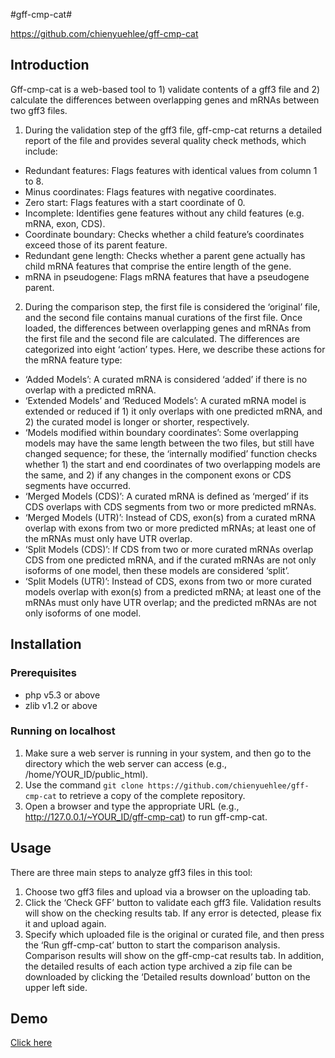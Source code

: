 #gff-cmp-cat#

https://github.com/chienyuehlee/gff-cmp-cat

## Introduction ##

Gff-cmp-cat is a web-based tool to 1) validate contents of a gff3 file and 2) calculate the differences between overlapping genes and mRNAs between two gff3 files.

1) During the validation step of the gff3 file, gff-cmp-cat returns a detailed report of the file and provides several quality check methods, which include:

- Redundant features: Flags features with identical values from column 1 to 8.
- Minus coordinates: Flags features with negative coordinates. 
- Zero start: Flags features with a start coordinate of 0.
- Incomplete: Identifies gene features without any child features (e.g. mRNA, exon, CDS). 
- Coordinate boundary: Checks whether a child feature’s coordinates exceed those of its parent feature.
- Redundant gene length: Checks whether a parent gene actually has child mRNA features that comprise the entire length of the gene. 
- mRNA in pseudogene: Flags mRNA features that have a pseudogene parent.


2) During the comparison step, the first file is considered the ‘original’ file, and the second file contains manual curations of the first file. Once loaded, the differences between overlapping genes and mRNAs from the first file and the second file are calculated. The differences are categorized into eight ‘action’ types. Here, we describe these actions for the mRNA feature type:

- ‘Added Models’:  A curated mRNA is considered ‘added’ if there is no overlap with a predicted mRNA.
- ‘Extended Models’ and ‘Reduced Models’: A curated mRNA model is extended or reduced if 1) it only overlaps with one predicted mRNA, and 2) the curated model is longer or shorter, respectively. 
- ‘Models modified within boundary coordinates’: Some overlapping models may have the same length between the two files, but still have changed sequence; for these, the ‘internally modified’ function checks whether 1) the start and end coordinates of two overlapping models are the same, and 2) if any changes in the component exons or CDS segments have occurred. 
- ‘Merged Models (CDS)’: A curated mRNA is defined as ‘merged’ if its CDS overlaps with CDS segments from two or more predicted mRNAs. 
- ‘Merged Models (UTR)’: Instead of CDS, exon(s) from a curated mRNA overlap with exons from two or more predicted mRNAs; at least one of the mRNAs must only have UTR overlap. 
- ‘Split Models (CDS)’: If CDS from two or more curated mRNAs overlap CDS from one predicted mRNA, and if the curated mRNAs are not only isoforms of one model, then these models are considered ‘split’.
- ‘Split Models (UTR)’: Instead of CDS, exons from two or more curated models overlap with exon(s) from a predicted mRNA; at least one of the mRNAs must only have UTR overlap; and the predicted mRNAs are not only isoforms of one model.



## Installation ##

### Prerequisites ###
- php v5.3 or above
- zlib v1.2 or above

### Running on localhost ###
1. Make sure a web server is running in your system, and then go to the directory which the web server can access (e.g., /home/YOUR\_ID/public\_html).
2. Use the command `git clone https://github.com/chienyuehlee/gff-cmp-cat` to retrieve a copy of the complete repository.
3. Open a browser and type the appropriate URL (e.g., http://127.0.0.1/~YOUR_ID/gff-cmp-cat) to run gff-cmp-cat.


## Usage ##

There are three main steps to analyze gff3 files in this tool:

1. Choose two gff3 files and upload via a browser on the uploading tab.
2. Click the ‘Check GFF’ button to validate each gff3 file. Validation results will show on the checking results tab. If any error is detected, please fix it and upload again. 
3. Specify which uploaded file is the original or curated file, and then press the ‘Run gff-cmp-cat’ button to start the comparison analysis. Comparison results will show on the gff-cmp-cat results tab. In addition, the detailed results of each action type archived a zip file can be downloaded by clicking the ‘Detailed results download’ button on the upper left side.


## Demo ##

[Click here](http://www.sakura.idv.tw/~kinomoto/gff-cmp-cat)
